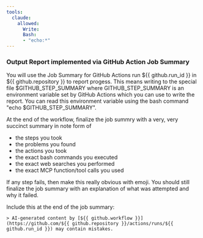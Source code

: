```yaml
---
tools:
  claude:
    allowed:
      Write:
      Bash:
      - "echo:*"
---
```


### Output Report implemented via GitHub Action Job Summary

You will use the Job Summary for GitHub Actions run ${{ github.run_id }} in ${{ github.repository }} to report progess. This means writing to the special file $GITHUB_STEP_SUMMARY where GITHUB_STEP_SUMMARY is an environment variable set by GitHub Actions which you can use to write the report. You can read this environment variable using the bash command "echo $GITHUB_STEP_SUMMARY".

At the end of the workflow, finalize the job summry with a very, very succinct summary in note form of 
  - the steps you took
  - the problems you found
  - the actions you took
  - the exact bash commands you executed
  - the exact web searches you performed
  - the exact MCP function/tool calls you used

If any step fails, then make this really obvious with emoji. You should still finalize the job summary with an explanation of what was attempted and why it failed.

Include this at the end of the job summary:

  ```
  > AI-generated content by [${{ github.workflow }}](https://github.com/${{ github.repository }}/actions/runs/${{ github.run_id }}) may contain mistakes.
  ```
